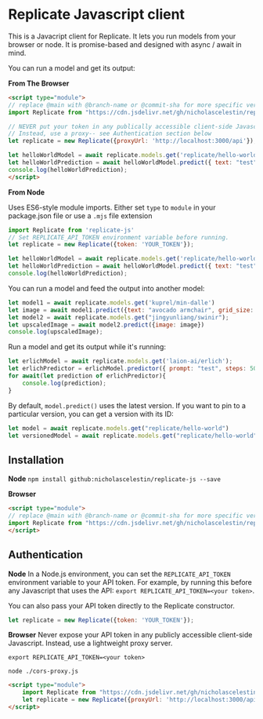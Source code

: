 # Replicate Javascript client

This is a Javacript client for Replicate. It lets you run models from your browser or node. It is promise-based and designed with async / await in mind.

You can run a model and get its output:

**From The Browser**
```html
<script type="module">
// replace @main with @branch-name or @commit-sha for more specific version
import Replicate from "https://cdn.jsdelivr.net/gh/nicholascelestin/replicate-js@v0.0.2/replicate.js"

// NEVER put your token in any publically accessible client-side Javascript
// Instead, use a proxy-- see Authentication section below
let replicate = new Replicate({proxyUrl: 'http://localhost:3000/api'});

let helloWorldModel = await replicate.models.get('replicate/hello-world');
let helloWorldPrediction = await helloWorldModel.predict({ text: "test"});
console.log(helloWorldPrediction);
</script>
```

**From Node**

Uses ES6-style module imports. Either set `type` to `module` in your package.json file or use a `.mjs` file extension

```javascript
import Replicate from 'replicate-js'
// Set REPLICATE_API_TOKEN environment variable before running.
let replicate = new Replicate({token: 'YOUR_TOKEN'});

let helloWorldModel = await replicate.models.get('replicate/hello-world');
let helloWorldPrediction = await helloWorldModel.predict({ text: "test"});
console.log(helloWorldPrediction);
```

You can run a model and feed the output into another model:

```javascript
let model1 = await replicate.models.get('kuprel/min-dalle')
let image = await model1.predict({text: "avocado armchair", grid_size: 1});
let model2 = await replicate.models.get("jingyunliang/swinir");
let upscaledImage = await model2.predict({image: image})
console.log(upscaledImage);
```

Run a model and get its output while it's running:

```javascript
let erlichModel = await replicate.models.get('laion-ai/erlich');
let erlichPredictor = erlichModel.predictor({ prompt: "test", steps: 50, intermediate_outputs: true, batch_size:2});
for await(let prediction of erlichPredictor){
    console.log(prediction);
}
```

By default, `model.predict()` uses the latest version. If you want to pin to a particular version, you can get a version with its ID:

```javascript
let model = await replicate.models.get("replicate/hello-world")
let versionedModel = await replicate.models.get("replicate/hello-world","5c7d5dc6dd8bf75c1acaa8565735e7986bc5b66206b55cca93cb72c9bf15ccaa");
```

## Installation

**Node**
`npm install github:nicholascelestin/replicate-js --save`

**Browser**
```html
<script type="module">
// replace @main with @branch-name or @commit-sha for more specific version
import Replicate from "https://cdn.jsdelivr.net/gh/nicholascelestin/replicate-js@v0.0.2/replicate.js"
</script>
```

## Authentication

**Node**
In a Node.js environment, you can set the `REPLICATE_API_TOKEN` environment variable to your API token. For example, by running this before any Javascript that uses the API: `export REPLICATE_API_TOKEN=<your token>`.

You can also pass your API token directly to the Replicate constructor.

```javascript
let replicate = new Replicate({token: 'YOUR_TOKEN'});
```

**Browser**
Never expose your API token in any publicly accessible client-side Javascript. Instead, use a lightweight proxy server.

`export REPLICATE_API_TOKEN=<your token>`

`node ./cors-proxy.js`

```html
<script type="module">
    import Replicate from "https://cdn.jsdelivr.net/gh/nicholascelestin/replicate-js@main/replicate.js"
    let replicate = new Replicate({proxyUrl: 'http://localhost:3000/api'});
</script>
```
